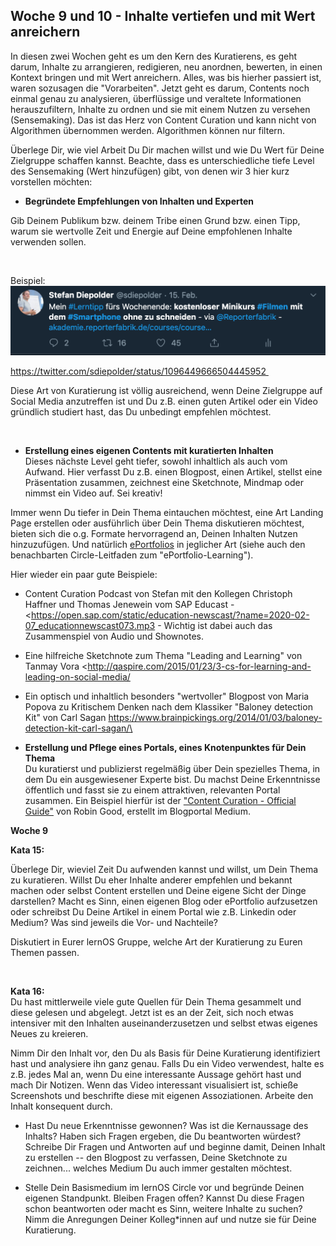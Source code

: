 ## Woche 9 und 10 - Inhalte vertiefen und mit Wert anreichern

 In diesen zwei Wochen geht es um den Kern des Kuratierens, es geht
 darum, Inhalte zu arrangieren, redigieren, neu anordnen, bewerten, in
 einen Kontext bringen und mit Wert anreichern. Alles, was bis hierher
 passiert ist, waren sozusagen die \"Vorarbeiten\". Jetzt geht es
 darum, Contents noch einmal genau zu analysieren, überflüssige und
 veraltete Informationen herauszufiltern, Inhalte zu ordnen und sie mit
 einem Nutzen zu versehen (Sensemaking). Das ist das Herz von Content
 Curation und kann nicht von Algorithmen übernommen werden. Algorithmen
 können nur filtern.

 Überlege Dir, wie viel Arbeit Du Dir machen willst und wie Du Wert für
 Deine Zielgruppe schaffen kannst. Beachte, dass es unterschiedliche
 tiefe Level des Sensemaking (Wert hinzufügen) gibt, von denen wir 3
 hier kurz vorstellen möchten:

-   **Begründete Empfehlungen von Inhalten und Experten**

 Gib Deinem Publikum bzw. deinem Tribe einen Grund bzw. einen Tipp,
 warum sie wertvolle Zeit und Energie auf Deine empfohlenen Inhalte
 verwenden sollen. 

  

 Beispiel: ![Stefan Diepolder \@sdiepolder 15. Feb. Mein #Lerntipp fürs Wochenende: kostenloser Minikurs #FiImen mit dem #Smartphone ohne zu schneiden - via \@Reporterfabrik - akademie.reporterfabrik.de/courses/course\... 16 0 45](./images/image20.png)

 https://twitter.com/sdiepolder/status/1096449666504445952 

 Diese Art von Kuratierung ist völlig ausreichend, wenn Deine
 Zielgruppe auf Social Media anzutreffen ist und Du z.B. einen guten
 Artikel oder ein Video gründlich studiert hast, das Du unbedingt
 empfehlen möchtest.

  

-   **Erstellung eines eigenen Contents mit kuratierten Inhalten**\
     Dieses nächste Level geht tiefer, sowohl inhaltlich als auch vom
     Aufwand. Hier verfasst Du z.B. einen Blogpost, einen Artikel,
     stellst eine Präsentation zusammen, zeichnest eine Sketchnote,
     Mindmap oder nimmst ein Video auf. Sei kreativ!

 Immer wenn Du tiefer in Dein Thema eintauchen möchtest, eine Art
 Landing Page erstellen oder ausführlich über Dein Thema diskutieren
 möchtest, bieten sich die o.g. Formate hervorragend an, Deinen
 Inhalten Nutzen hinzuzufügen. Und natürlich
 [ePortfolios](https://cogneon.github.io/lernos-eportfolio/de/) in
 jeglicher Art (siehe auch den benachbarten Circle-Leitfaden zum
 \"ePortfolio-Learning\").

 Hier wieder ein paar gute Beispiele:

-   Content Curation Podcast von Stefan mit den Kollegen Christoph
    Haffner und Thomas Jenewein vom SAP Educast -
    <https://open.sap.com/static/education-newscast/?name=2020-02-07_educationnewscast073.mp3 -
    Wichtig ist dabei auch das Zusammenspiel von Audio und Shownotes.

-   Eine hilfreiche Sketchnote zum Thema \"Leading and Learning\" von
    Tanmay Vora
    <http://qaspire.com/2015/01/23/3-cs-for-learning-and-leading-on-social-media/

-   Ein optisch und inhaltlich besonders "wertvoller" Blogpost von Maria
    Popova zu Kritischem Denken nach dem Klassiker \"Baloney detection
    Kit\" von Carl Sagan
    [https://www.brainpickings.org/2014/01/03/baloney-detection-kit-carl-sagan/\
    ](https://www.brainpickings.org/2014/01/03/baloney-detection-kit-carl-sagan/)

-   **Erstellung und Pflege eines Portals, eines Knotenpunktes für Dein
     Thema**\
     Du kuratierst und publizierst regelmäßig über Dein spezielles
     Thema, in dem Du ein ausgewiesener Experte bist. Du machst Deine
     Erkenntnisse öffentlich und fasst sie zu einem attraktiven,
     relevanten Portal zusammen. Ein Beispiel hierfür ist der
     [\"Content Curation - Official
     Guide\"](https://medium.com/content-curation-official-guide) von
     Robin Good, erstellt im Blogportal Medium.

**Woche 9**

**Kata 15:**

Überlege Dir, wieviel Zeit Du aufwenden kannst und willst, um Dein Thema
zu kuratieren. Willst Du eher Inhalte anderer empfehlen und bekannt
machen oder selbst Content erstellen und Deine eigene Sicht der Dinge
darstellen? Macht es Sinn, einen eigenen Blog oder ePortfolio
aufzusetzen oder schreibst Du Deine Artikel in einem Portal wie z.B.
Linkedin oder Medium? Was sind jeweils die Vor- und Nachteile?

Diskutiert in Eurer lernOS Gruppe, welche Art der Kuratierung zu Euren
Themen passen.

  

**Kata 16:**\
Du hast mittlerweile viele gute Quellen für Dein Thema gesammelt und
diese gelesen und abgelegt. Jetzt ist es an der Zeit, sich noch etwas
intensiver mit den Inhalten auseinanderzusetzen und selbst etwas eigenes
Neues zu kreieren.

Nimm Dir den Inhalt vor, den Du als Basis für Deine Kuratierung
identifiziert hast und analysiere ihn ganz genau. Falls Du ein Video
verwendest, halte es z.B. jedes Mal an, wenn Du eine interessante
Aussage gehört hast und mach Dir Notizen. Wenn das Video interessant
visualisiert ist, schieße Screenshots und beschrifte diese mit eigenen
Assoziationen. Arbeite den Inhalt konsequent durch.

-   Hast Du neue Erkenntnisse gewonnen? Was ist die Kernaussage des
     Inhalts? Haben sich Fragen ergeben, die Du beantworten würdest?
     Schreibe Dir Fragen und Antworten auf und beginne damit, Deinen
     Inhalt zu erstellen -- den Blogpost zu verfassen, Deine Sketchnote
     zu zeichnen\... welches Medium Du auch immer gestalten möchtest.

-   Stelle Dein Basismedium im lernOS Circle vor und begründe Deinen
     eigenen Standpunkt. Bleiben Fragen offen? Kannst Du diese Fragen
     schon beantworten oder macht es Sinn, weitere Inhalte zu suchen?
     Nimm die Anregungen Deiner Kolleg\*innen auf und nutze sie für
     Deine Kuratierung.
